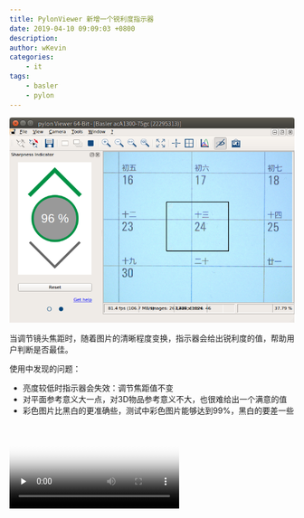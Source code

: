 ```yaml
---
title: PylonViewer 新增一个锐利度指示器
date: 2019-04-10 09:09:03 +0800
description: 
author: wKevin
categories: 
    - it
tags:
    - basler
    - pylon
---
```


![](/images/posts/2019-04-10-pylon.sharpness.indicator/pylon-sharpness-indicator.png)

当调节镜头焦距时，随着图片的清晰程度变换，指示器会给出锐利度的值，帮助用户判断是否最佳。

使用中发现的问题：

* 亮度较低时指示器会失效：调节焦距值不变
* 对平面参考意义大一点，对3D物品参考意义不大，也很难给出一个满意的值
* 彩色图片比黑白的更准确些，测试中彩色图片能够达到99%，黑白的要差一些


<video id="video" controls="" preload="none" poster="http://media.w3.org/2010/05/sintel/poster.png">
    <source id="ogv" src="/images/posts/2019-04-10-pylon.sharpness.indicator/pylon-sharpness-indicator.ogv" type="video/ogg">
</video>
